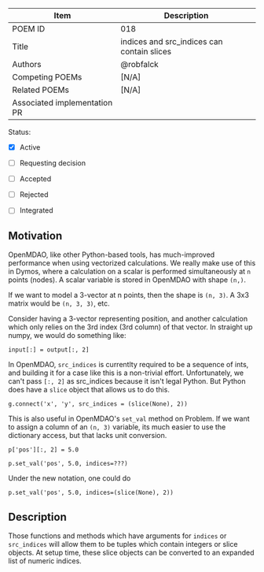 | Item                        | Description                                                              |
| --------------------------- | ------------------------------------------------------------------------ |
| POEM ID                     | 018                                                                      |
| Title                       | indices and src_indices can contain slices                               |
| Authors                     | @robfalck                                                                |
| Competing POEMs             | [N/A]                                                                    |
| Related POEMs               | [N/A]                                                                    |
| Associated implementation PR|                                                                          |

Status:

- [x] Active
- [ ] Requesting decision
- [ ] Accepted
- [ ] Rejected
- [ ] Integrated


Motivation
----------

OpenMDAO, like other Python-based tools, has much-improved performance when using vectorized calculations.
We really make use of this in Dymos, where a calculation on a scalar is performed simultaneously at `n`
points (nodes).  A scalar variable is stored in OpenMDAO with shape `(n,)`.

If we want to model a 3-vector at n points, then the shape is `(n, 3)`.  A 3x3 matrix would be `(n, 3, 3)`, etc.

Consider having a 3-vector representing position, and another calculation which only relies on the 3rd index (3rd column) of that vector.
In straight up numpy, we would do something like:

```
input[:] = output[:, 2]
```

In OpenMDAO, `src_indices` is currentlty required to be a sequence of ints, and building it for a case like this is a non-trivial effort.
Unfortunately, we can't pass `[:, 2]` as src_indices because it isn't legal Python.
But Python does have a `slice` object that allows us to do this.

```
g.connect('x', 'y', src_indices = (slice(None), 2))
```

This is also useful in OpenMDAO's `set_val` method on Problem.
If we want to assign a column of an `(n, 3)` variable, its much easier to use the dictionary access, but that lacks unit conversion.

```
p['pos'][:, 2] = 5.0

p.set_val('pos', 5.0, indices=???)
```

Under the new notation, one could do

```
p.set_val('pos', 5.0, indices=(slice(None), 2))
```

Description
-----------

Those functions and methods which have arguments for `indices` or `src_indices` will allow them to be tuples which contain integers or slice objects.
At setup time, these slice objects can be converted to an expanded list of numeric indices.


